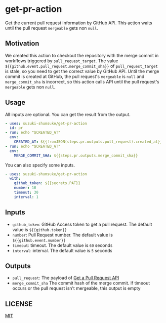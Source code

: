 # get-pr-action

Get the current pull request information by GitHub API.
This action waits until the pull request `mergeable` gets non `null`.

## Motivation

We created this action to checkout the repository with the merge commit in workflows triggered by `pull_request_target`.
The value `${{github.event.pull_request.merge_commit_sha}}` of `pull_request_target` is stale, so you need to get the correct value by GitHub API.
Until the merge commit is created at GitHub, the pull request's `mergeable` is `null` and `merge_commit_sha` is incorrect, so this action calls API until the pull request's `mergeable` gets non `null`.

## Usage

All inputs are optional. You can get the result from the output.

```yaml
- uses: suzuki-shunsuke/get-pr-action
  id: pr
- run: echo "$CREATED_AT"
  env:
    CREATED_AT: ${{fromJSON(steps.pr.outputs.pull_request).created_at}}
- run: echo "$CREATED_AT"
  env:
    MERGE_COMMIT_SHA: ${{steps.pr.outputs.merge_commit_sha}}
```

You can also specify some inputs.

```yaml
- uses: suzuki-shunsuke/get-pr-action
  with:
    github_token: ${{secrets.PAT}}
    number: 10
    timeout: 30
    interval: 1
```

## Inputs

- `github_token`: GitHub Access token to get a pull request. The default value is `${{github.token}}`
- `number`: Pull Request number. The default value is `${{github.event.number}}`
- `timeout`: timeout. The default value is `60` seconds
- `interval`: interval. The default value is `5` seconds

## Outputs

- `pull_request`: The payload of [Get a Pull Request API](https://docs.github.com/en/free-pro-team@latest/rest/pulls/pulls?apiVersion=2022-11-28#get-a-pull-request)
- `merge_commit_sha` The commit hash of the merge commit. If timeout occurs or the pull request isn't mergeable, this output is empty

## LICENSE

[MIT](LICENSE)
